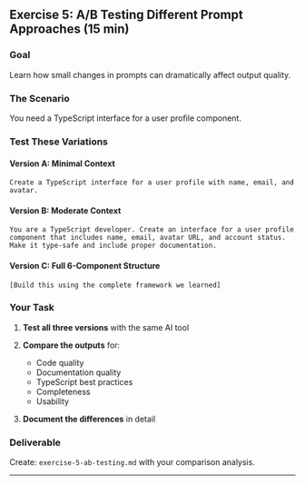 ## Exercise 5: A/B Testing Different Prompt Approaches (15 min)

### Goal

Learn how small changes in prompts can dramatically affect output quality.

### The Scenario

You need a TypeScript interface for a user profile component.

### Test These Variations

#### Version A: Minimal Context

```
Create a TypeScript interface for a user profile with name, email, and avatar.
```

#### Version B: Moderate Context

```
You are a TypeScript developer. Create an interface for a user profile component that includes name, email, avatar URL, and account status. Make it type-safe and include proper documentation.
```

#### Version C: Full 6-Component Structure

```
[Build this using the complete framework we learned]
```

### Your Task

1. **Test all three versions** with the same AI tool
    
2. **Compare the outputs** for:
    
    - Code quality
    - Documentation quality
    - TypeScript best practices
    - Completeness
    - Usability
3. **Document the differences** in detail
    

### Deliverable

Create: `exercise-5-ab-testing.md` with your comparison analysis.

---


